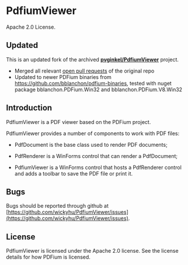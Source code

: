 # PdfiumViewer

Apache 2.0 License.

## Updated

This is an updated fork of the archived **[pvginkel/PdfiumViewer](https://github.com/pvginkel/PdfiumViewer)** project. 

- Merged all relevant [open pull requests](https://github.com/pvginkel/PdfiumViewer/pulls) of the original repo
- Updated to newer PDFium binaries from https://github.com/bblanchon/pdfium-binaries, tested with nuget package bblanchon.PDFium.Win32 and bblanchon.PDFium.V8.Win32 

## Introduction

PdfiumViewer is a PDF viewer based on the PDFium project.

PdfiumViewer provides a number of components to work with PDF files:

* PdfDocument is the base class used to render PDF documents;

* PdfRenderer is a WinForms control that can render a PdfDocument;

* PdfiumViewer is a WinForms control that hosts a PdfRenderer control and
  adds a toolbar to save the PDF file or print it.

## Bugs

Bugs should be reported through github at
[https://github.com/wickyhu/PdfiumViewer/issues](https://github.com/wickyhu/PdfiumViewer/issues).

## License

PdfiumViewer is licensed under the Apache 2.0 license. See the license details for how PDFium is licensed.
